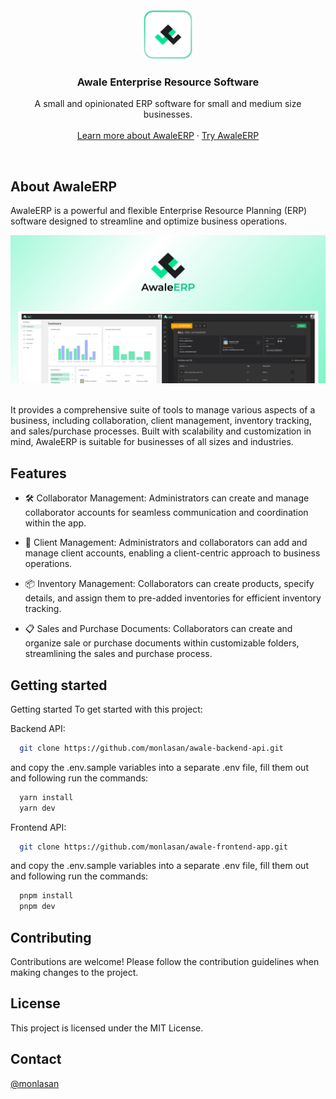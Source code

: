 <br/>
<br/>
<div align="center">
  <a href="https://awale.vercel.app">
    <img src="public/awale-badge.png" alt="Logo" width="80" height="80">
  </a>
  <h3 align="center">Awale Enterprise Resource Software</h3>
  <p align="center">
    A small and opinionated ERP software for small and medium size businesses.
    <br />
    <br />
    <a href="https://awale.vercel.app">Learn more about AwaleERP</a>
    ·
    <a href="https://awale.vercel.app/sign-in">Try AwaleERP</a>
  </p>
</div>
<br/>

## About AwaleERP

AwaleERP is a powerful and flexible Enterprise Resource Planning (ERP) software designed to streamline and optimize business operations.

<div align="center">
<img src="public/banner-for-gh.jpg" alt="AwaleERP presentation banner">
</div>
<br/>

It provides a comprehensive suite of tools to manage various aspects of a business, including collaboration, client management, inventory tracking, and sales/purchase processes. Built with scalability and customization in mind, AwaleERP is suitable for businesses of all sizes and industries.

## Features

- 🛠️ Collaborator Management: Administrators can create and manage collaborator accounts for seamless communication and coordination within the app.

- 📝 Client Management: Administrators and collaborators can add and manage client accounts, enabling a client-centric approach to business operations.

- 📦 Inventory Management: Collaborators can create products, specify details, and assign them to pre-added inventories for efficient inventory tracking.

- 📋 Sales and Purchase Documents: Collaborators can create and organize sale or purchase documents within customizable folders, streamlining the sales and purchase process.

## Getting started

Getting started
To get started with this project:

Backend API:

```bash
  git clone https://github.com/monlasan/awale-backend-api.git
```

and copy the .env.sample variables into a separate .env file, fill them out and following run the commands:

```bash
  yarn install
  yarn dev
```

Frontend API:

```bash
  git clone https://github.com/monlasan/awale-frontend-app.git
```

and copy the .env.sample variables into a separate .env file, fill them out and following run the commands:

```bash
  pnpm install
  pnpm dev
```

## Contributing

Contributions are welcome! Please follow the contribution guidelines when making changes to the project.

## License

This project is licensed under the MIT License.

## Contact

[@monlasan](https://twitter.com/monla_san)
